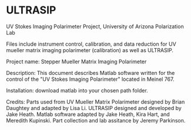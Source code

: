 # ULTRASIP
UV Stokes Imaging Polarimeter Project, University of Arizona Polarization Lab

Files include instrument control, calibration, and data reduction for UV mueller matrix imaging polarimeter (calibration) as well as ULTRASIP.

Project name: Stepper Mueller Matrix Imaging Polarimeter

Description: This document describes Matlab software written for the control of the "UV Stokes Imaging Polarimeter" located in Meinel 767. 

Installation: download matlab into your chosen path folder. 

Credits: Parts used from UV Mueller Matrix Polarimeter designed by Brian Daughtey and adapted by Lisa Li. ULTRASIP designed and developed by Jake Heath. Matlab software adapted by Jake Heath, Kira Hart, and Meredith Kupinski. Part collection and lab assitance by Jeremy Parkinson.

